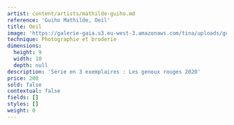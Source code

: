 ```yaml
---
artist: content/artists/mathilde-guiho.md
reference: 'Guiho Mathilde, Oeil'
title: Oeil
image: 'https://galerie-gaia.s3.eu-west-3.amazonaws.com/tina/uploads/guiho-mathilde/galerie-gaia-mathilde-guiho-oeil-9x10.jpg'
technique: Photographie et broderie
dimensions:
  height: 9
  width: 10
  depth: null
description: 'Série en 3 exemplaires : Les genoux rouges 2020'
price: 200
sold: false
contextual: false
fields: []
styles: []
weight: 0
---
```


